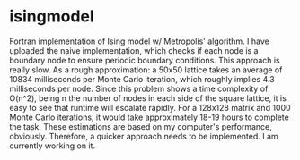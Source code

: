# isingmodel
Fortran implementation of Ising model w/ Metropolis' algorithm. I have uploaded the naive implementation, which checks if each node is a boundary node to ensure periodic boundary conditions. This approach is really slow. As a rough approximation: a 50x50 lattice takes an average of 10834 milliseconds per Monte Carlo iteration, which roughly implies 4.3 milliseconds per node. Since this problem shows a time complexity of O(n^2), being n the number of nodes in each side of the square lattice, it is easy to see that runtime will escalate rapidly. For a 128x128 matrix and 1000 Monte Carlo iterations, it would take approximately 18-19 hours to complete the task. These estimations are based on my computer's performance, obviously. Therefore, a quicker approach needs to be implemented. I am currently working on it. 
